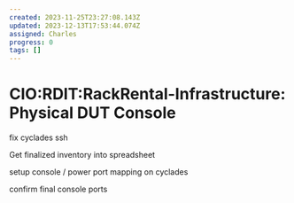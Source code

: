 ```yaml
---
created: 2023-11-25T23:27:08.143Z
updated: 2023-12-13T17:53:44.074Z
assigned: Charles
progress: 0
tags: []
---
```


# CIO:RDIT:RackRental-Infrastructure: Physical DUT Console

fix cyclades ssh

Get finalized inventory into spreadsheet

setup console / power port mapping on cyclades

confirm final console ports
